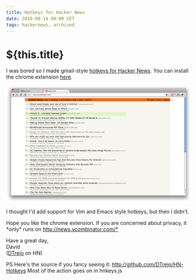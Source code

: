 ```yaml
---
title: Hotkeys for Hacker News
date: 2010-08-14 00:00 CET
tags: hackernews, archived
---
```

# ${this.title}

<div class='post_body'><div>I was bored so I made gmail-style <a href="https://chrome.google.com/extensions/detail/nkeegljkkibjiiaehmjfncdbkbbgdojb">hotkeys for Hacker News</a>. You can install the chrome extension <a href="https://chrome.google.com/extensions/detail/nkeegljkkibjiiaehmjfncdbkbbgdojb">here</a>.</div>
<p />

![](./images/13723338-hacker_news_hotkeys_frontpage.png)

<p />
<div>I thought I'd add support for Vim and Emacs style hotkeys, but then I didn't.</div>
<p />
<div>Hope you like the chrome extension. If you are concerned about privacy, it *only* runs on <a href="http://news.ycombinator.com/*" target="_blank">http://news.ycombinator.com/*</a></div>
<p />
<div>Have a great day,</div>
<div>David</div>
<div>(<a href="http://news.ycombinator.com/user?id=DTrejo">DTrejo</a> on HN)</div>
<p />
<div>PS Here's the source if you fancy seeing it:&nbsp;<a href="http://github.com/DTrejo/HN-Hotkeys">http://github.com/DTrejo/HN-Hotkeys</a>&nbsp;Most of the action goes on in hnkeys.js</div></div>
